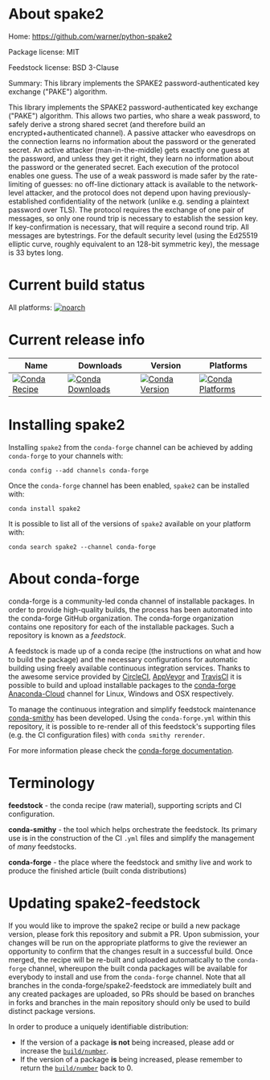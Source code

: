 About spake2
============

Home: https://github.com/warner/python-spake2

Package license: MIT

Feedstock license: BSD 3-Clause

Summary: This library implements the SPAKE2 password-authenticated key exchange ("PAKE") algorithm. 

This library implements the SPAKE2 password-authenticated key exchange ("PAKE") algorithm. This allows two parties, who share a weak password, to safely derive a strong shared secret (and therefore build an encrypted+authenticated channel). A passive attacker who eavesdrops on the connection learns no information about the password or the generated secret. An active attacker (man-in-the-middle) gets exactly one guess at the password, and unless they get it right, they learn no information about the password or the generated secret. Each execution of the protocol enables one guess. The use of a weak password is made safer by the rate-limiting of guesses: no off-line dictionary attack is available to the network-level attacker, and the protocol does not depend upon having previously-established confidentiality of the network (unlike e.g. sending a plaintext password over TLS). The protocol requires the exchange of one pair of messages, so only one round trip is necessary to establish the session key. If key-confirmation is necessary, that will require a second round trip. All messages are bytestrings. For the default security level (using the Ed25519 elliptic curve, roughly equivalent to an 128-bit symmetric key), the message is 33 bytes long.


Current build status
====================

All platforms:
[![noarch](https://img.shields.io/circleci/project/github/conda-forge/python-spake2-feedstock/master.svg?label=noarch)](https://circleci.com/gh/conda-forge/python-spake2-feedstock)

Current release info
====================

| Name | Downloads | Version | Platforms |
| --- | --- | --- | --- |
| [![Conda Recipe](https://img.shields.io/badge/recipe-spake2-green.svg)](https://anaconda.org/conda-forge/spake2) | [![Conda Downloads](https://img.shields.io/conda/dn/conda-forge/spake2.svg)](https://anaconda.org/conda-forge/spake2) | [![Conda Version](https://img.shields.io/conda/vn/conda-forge/spake2.svg)](https://anaconda.org/conda-forge/spake2) | [![Conda Platforms](https://img.shields.io/conda/pn/conda-forge/spake2.svg)](https://anaconda.org/conda-forge/spake2) |

Installing spake2
=================

Installing `spake2` from the `conda-forge` channel can be achieved by adding `conda-forge` to your channels with:

```
conda config --add channels conda-forge
```

Once the `conda-forge` channel has been enabled, `spake2` can be installed with:

```
conda install spake2
```

It is possible to list all of the versions of `spake2` available on your platform with:

```
conda search spake2 --channel conda-forge
```


About conda-forge
=================

conda-forge is a community-led conda channel of installable packages.
In order to provide high-quality builds, the process has been automated into the
conda-forge GitHub organization. The conda-forge organization contains one repository
for each of the installable packages. Such a repository is known as a *feedstock*.

A feedstock is made up of a conda recipe (the instructions on what and how to build
the package) and the necessary configurations for automatic building using freely
available continuous integration services. Thanks to the awesome service provided by
[CircleCI](https://circleci.com/), [AppVeyor](http://www.appveyor.com/)
and [TravisCI](https://travis-ci.org/) it is possible to build and upload installable
packages to the [conda-forge](https://anaconda.org/conda-forge)
[Anaconda-Cloud](http://docs.anaconda.org/) channel for Linux, Windows and OSX respectively.

To manage the continuous integration and simplify feedstock maintenance
[conda-smithy](http://github.com/conda-forge/conda-smithy) has been developed.
Using the ``conda-forge.yml`` within this repository, it is possible to re-render all of
this feedstock's supporting files (e.g. the CI configuration files) with ``conda smithy rerender``.

For more information please check the [conda-forge documentation](https://conda-forge.org/docs/).

Terminology
===========

**feedstock** - the conda recipe (raw material), supporting scripts and CI configuration.

**conda-smithy** - the tool which helps orchestrate the feedstock.
                   Its primary use is in the construction of the CI ``.yml`` files
                   and simplify the management of *many* feedstocks.

**conda-forge** - the place where the feedstock and smithy live and work to
                  produce the finished article (built conda distributions)


Updating spake2-feedstock
=========================

If you would like to improve the spake2 recipe or build a new
package version, please fork this repository and submit a PR. Upon submission,
your changes will be run on the appropriate platforms to give the reviewer an
opportunity to confirm that the changes result in a successful build. Once
merged, the recipe will be re-built and uploaded automatically to the
`conda-forge` channel, whereupon the built conda packages will be available for
everybody to install and use from the `conda-forge` channel.
Note that all branches in the conda-forge/spake2-feedstock are
immediately built and any created packages are uploaded, so PRs should be based
on branches in forks and branches in the main repository should only be used to
build distinct package versions.

In order to produce a uniquely identifiable distribution:
 * If the version of a package **is not** being increased, please add or increase
   the [``build/number``](http://conda.pydata.org/docs/building/meta-yaml.html#build-number-and-string).
 * If the version of a package **is** being increased, please remember to return
   the [``build/number``](http://conda.pydata.org/docs/building/meta-yaml.html#build-number-and-string)
   back to 0.